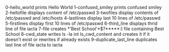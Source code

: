0-hello_world prints Hello World
1-confused_smiley prints confused smiley
2-hellofile displays content of /etc/passwd
3-twofiles display contents of /etc/passwd and /etc/hosts
4-lastlines display last 10 lines of /etc/passwd
5-firstlines display first 10 lines of /etc/passwd
6-third_line displays thrid line of file iacta
7-file creates \*\'Best School\'\*$\?\*\*\*\*\*:) file containing Best School
8-cwd_state writes ls -la int ls_cwd_content and creates it if it doesn't exist or rewrites if already exists
9-duplicate_last_line duplicates last line of file iacta to iacta
